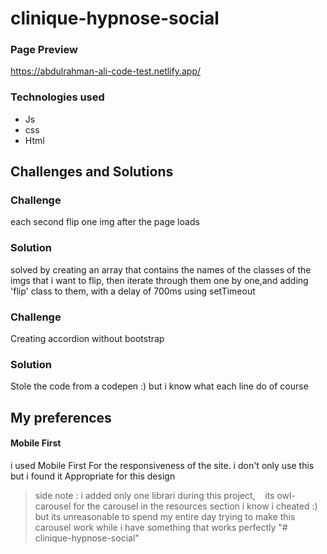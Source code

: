 # clinique-hypnose-social


### Page Preview

https://abdulrahman-ali-code-test.netlify.app/

### Technologies used

- Js
- css
- Html

## Challenges and Solutions

### Challenge

each second flip one img after the page loads

### Solution

solved by creating an array that contains the names of the classes of the imgs that i want to flip, then iterate through them one by one,and adding 'flip' class to them, with a delay of 700ms using setTimeout

### Challenge

Creating accordion without bootstrap

### Solution

Stole the code from a codepen :)
but i know what each line do of course

## My preferences

#### Mobile First

i used Mobile First For the responsiveness of the site.
i don't only use this but i found it Appropriate for this design

> side note : i added only one librari during this project,    its owl-carousel for the carousel in the resources section
> i know i cheated :) but its unreasonable to spend my entire day trying to make this carousel work while i have something that works perfectly
"# clinique-hypnose-social" 
